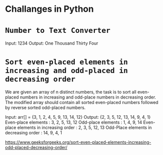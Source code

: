# Challanges in Python

# `Number to Text Converter`
Input: 1234
Output: One Thousand Thirty Four

# `Sort even-placed elements in increasing and odd-placed in decreasing order`

We are given an array of n distinct numbers, the task is to sort all even-placed numbers in increasing and odd-place numbers in decreasing order. The modified array should contain all sorted even-placed numbers followed by reverse sorted odd-placed numbers.

Input: arr[] = {3, 1, 2, 4, 5, 9, 13, 14, 12} 
Output: {2, 3, 5, 12, 13, 14, 9, 4, 1}
Even-place elements : 3, 2, 5, 13, 12
Odd-place elements : 1, 4, 9, 14
Even-place elements in increasing order : 
2, 3, 5, 12, 13
Odd-Place elements in decreasing order : 
14, 9, 4, 1

https://www.geeksforgeeks.org/sort-even-placed-elements-increasing-odd-placed-decreasing-order/